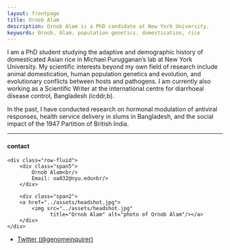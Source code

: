 ```yaml
---
layout: frontpage
title: Ornob Alam
description: Ornob Alam is a PhD candidate at New York University. 
keywords: Ornob, Alam, population genetics, domestication, rice
---
```


I am a PhD student studying the adaptive and demographic history of domesticated Asian rice in Michael Purugganan’s lab at New York University. My scientific interests beyond my own field of research include animal domestication, human population genetics and evolution, and evolutionary conflicts between hosts and pathogens. I am currently also working as a Scientific Writer at the international centre for diarrhoeal disease control, Bangladesh (icddr,b).
  
In the past, I have conducted research on hormonal modulation of antiviral responses, health service delivery in slums in Bangladesh, and the social impact of the 1947 Partition of British India.






---


<div class="container">
<h4><a name="contact"></a>contact</h4>

    <div class="row-fluid">
        <div class="span5">
            Ornob Alam<br/>
            Email: oa832@nyu.edu<br/>
        </div>

        <div class="span2">
        <a href="../assets/headshot.jpg">
            <img src="../assets/headshot.jpg"
                  title="Ornob Alam" alt="photo of Ornob Alam"/></a>
        </div>
    </div>
</div>

<div class="navbar">
  <div class="navbar-inner">
      <ul class="nav">
          <li><a href="https://twitter.com/genomeinquirer">Twitter (@genomeinquirer)</a></li>
      </ul>
  </div>
</div>
